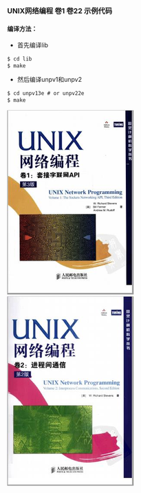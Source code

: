 ### UNIX网络编程 卷1 卷22 示例代码

#### 编译方法：

- 首先编译lib

```shell
$ cd lib
$ make
```

- 然后编译unpv1和unpv2

``` shell
$ cd unpv13e # or unpv22e
$ make
```

![封面1](cover1.jpg)
![封面2](cover2.jpg)


